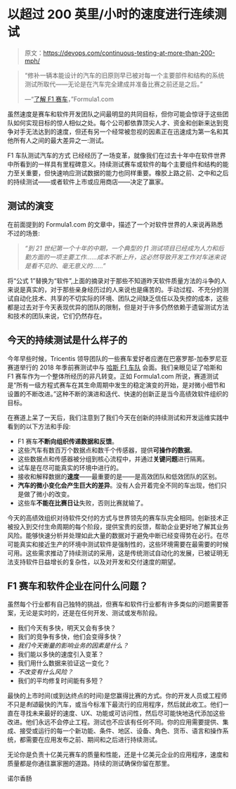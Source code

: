 # 以超过 200 英里/小时的速度进行连续测试

> 原文：<https://devops.com/continuous-testing-at-more-than-200-mph/>

> “修补一辆本能设计的汽车的旧原则早已被对每一个主要部件和结构的系统测试所取代——无论是在汽车完全建成并准备比赛之前还是之后。”
> 
> —“[了解 F1 赛车](https://www.formula1.com/en/championship/inside-f1/understanding-f1-racing.html)，”Formula1.com

虽然速度是赛车和软件开发团队之间最明显的共同目标，但你可能会惊讶于这些团队如何实现目标的惊人相似之处。每个公司都依靠顶尖人才、资金和创新来达到竞争对手无法达到的速度，但还有另一个经常被忽视的因素正在迅速成为第一名和其他所有人之间的最大差异之一:测试。

F1 车队测试汽车的方式 已经经历了一场变革，就像我们在过去十年中在软件世界中所看到的一样具有里程碑意义。持续测试赛车或软件的每个主要组件和结构的能力至关重要，但快速响应测试数据的能力也同样重要。橡胶上路之前、之中和之后的持续测试——或者软件上市或应用商店——决定了赢家。

## **测试的演变**

在前面提到的 Formula1.com 的文章中，描述了一个对软件世界的人来说再熟悉不过的场景:

> *“到 21 世纪第一个十年的中期，一个典型的 f1 测试项目已经成为人力和后勤方面的一项主要工作……成本不断上升，这必然导致开发工作对车迷来说是看不见的、毫无意义的……”*

将“公式 1”替换为“软件”,上面的摘录对于那些不知道昨天软件质量方法的斗争的人来说是真实的，对于那些亲身经历过的人来说也是痛苦的。手动过程、不充分的测试自动化技术、共享的不切实际的环境、团队之间缺乏信任以及失控的成本，这些都是过去对于今天表现优异的团队的限制，但是对于许多仍然依赖于遗留测试方法和技术的团队来说，它们仍然存在。

## **今天的持续测试是什么样子的**

今年早些时候，Tricentis 领导团队的一些赛车爱好者应邀在巴塞罗那-加泰罗尼亚赛道举行的 2018 年季前赛测试中与 [哈斯 F1 车队](https://www.haasf1team.com/) 会面。我们亲眼见证了哈斯和 F1 赛车作为一个整体所经历的非凡转变。正如 Formula1.com 所说，赛道测试是“所有一级方程式赛车在其生命周期中发生的稳定演变的开始，是对微小细节和设置的不断改进。”这种不断的演进和迭代、快速的创新正是当今高绩效软件组织的目标。

在赛道上呆了一天后，我们注意到了我们今天在创新的持续测试和开发运维实践中看到的以下方法和手段:

*   F1 赛车**不断向组织传递数据和反馈**。
*   这些汽车有数百万个数据点和数千个传感器，提供**可操作的数据**。
*   这些数据点和传感器被分组到核心流程中，并通过**关键问题**进行隔离。
*   试车是在尽可能真实的环境中进行的。
*   接收和解释数据的**速度**——最重要的是——是高效团队和低效团队的区别。
*   **汽车的微小变化会产生巨大的差异**。没有人会开着完全不同的车出现，他们只是做了微小的改变。
*   这些车**不能在比赛日让**失败，否则比赛就输了。

今天的高绩效组织对待软件交付的方式与世界领先的赛车队完全相同。创新技术正被投入到交付生命周期的每个阶段，提供宝贵的反馈，帮助企业更好地了解其业务风险。能够快速分析并处理如此大量的数据对于避免中断已经变得势在必行。在尽可能真实和接近生产的环境中测试软件是强制性的，这些环境需要在最需要的时候可用。这些需求推动了持续测试的采用，这是传统测试自动化的发展，已被证明无法支持软件日益增长的复杂性，以及对开发和交付速度的期望。

## **F1 赛车和软件企业在问什么问题？**

虽然每个行业都有自己独特的挑战，但赛车和软件行业都有许多类似的问题需要答案，无论是实时的，还是在任何开发、测试或发布阶段。

*   我们今天有多快，明天又会有多快？
*   我们的竞争有多快，他们会变得多快？
*   *我们今天衡量的影响业务的因素是什么？*
*   我们能以多快的速度引入变革？
*   我们用什么数据来验证这一变化？
*   *不改变有什么风险？*
*   我们的平均修复时间能有多短？

最快的上市时间(或到达终点的时间)是您赢得比赛的方式。你的开发人员或工程师不只是*制造*最快的汽车，或当今标准下最流行的应用程序，然后就此收工。他们一直在寻找未来最好的速度、UX、功能或可访问性，然后尽可能快地迭代添加这些改进。他们永远不会停止工程。测试也不应该有任何不同。你的应用需要提供、集成、接受或运行的每一个新功能、条件、地区、设备、角色、货币、语言和操作系统，都需要在应用发布之前、期间和之后进行持续测试。

无论你是负责十亿美元赛车的质量和性能，还是十亿美元企业的应用程序，速度和质量都是你通往赢家圈的道路。持续的测试确保你留在那里。

诺尔香肠